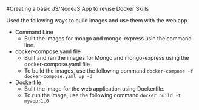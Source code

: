 #Creating a basic JS/NodeJS App to revise Docker Skills

Used the following ways to build images and use them with the web app.
- Command Line
    - Built the images for mongo and mongo-express usin the command line.
- docker-compose.yaml file
    - Built and ran the images for Mongo and mongo-express using the docker-compose.yaml file
    - To build the images, use the following command
    `docker-compose -f docker-compose.yaml up -d`
- Dockerfile
    - Built the image for the web application using Dockerfile.
    - To run the image, use the following command
    `docker build -t myapp:1.0`